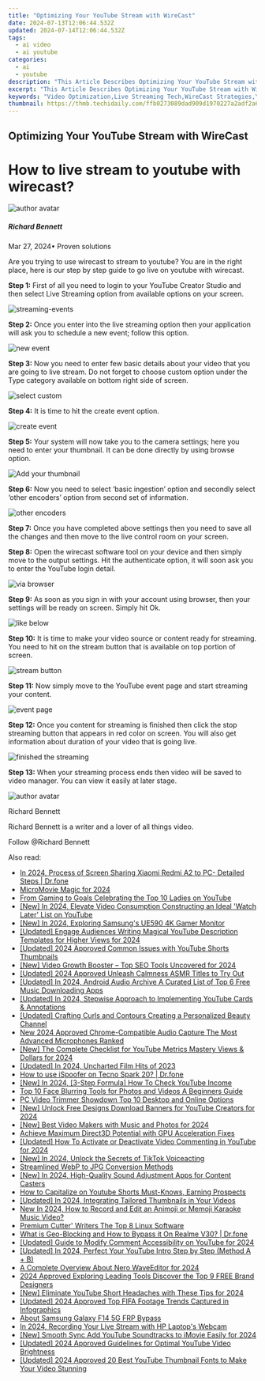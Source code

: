 ```yaml
---
title: "Optimizing Your YouTube Stream with WireCast"
date: 2024-07-13T12:06:44.532Z
updated: 2024-07-14T12:06:44.532Z
tags:
  - ai video
  - ai youtube
categories:
  - ai
  - youtube
description: "This Article Describes Optimizing Your YouTube Stream with WireCast"
excerpt: "This Article Describes Optimizing Your YouTube Stream with WireCast"
keywords: "Video Optimization,Live Streaming Tech,WireCast Strategies,YouTube SEO Tips,Engagement Boosters,Content Delivery,Audience Growth"
thumbnail: https://thmb.techidaily.com/ffb0273089dad909d1970227a2adf2a6505fbce5d7b047cb362f211ef1496185.jpg
---
```


## Optimizing Your YouTube Stream with WireCast

# How to live stream to youtube with wirecast?

![author avatar](https://images.wondershare.com/filmora/article-images/richard-bennett.jpg)

##### Richard Bennett

 Mar 27, 2024• Proven solutions

 Are you trying to use wirecast to stream to youtube? You are in the right place, here is our step by step guide to go live on youtube with wirecast.

**Step 1:** First of all you need to login to your YouTube Creator Studio and then select Live Streaming option from available options on your screen.

![streaming-events](https://images.wondershare.com/filmora/article-images/streaming-events.jpg)

**Step 2:** Once you enter into the live streaming option then your application will ask you to schedule a new event; follow this option.

![new event](https://images.wondershare.com/filmora/article-images/new-event.jpg)

**Step 3:** Now you need to enter few basic details about your video that you are going to live stream. Do not forget to choose custom option under the Type category available on bottom right side of screen.

![select custom](https://images.wondershare.com/filmora/article-images/select-custom.jpg)

**Step 4:** It is time to hit the create event option.

![create event](https://images.wondershare.com/filmora/article-images/create-event.jpg)

**Step 5:** Your system will now take you to the camera settings; here you need to enter your thumbnail. It can be done directly by using browse option.

![Add your thumbnail](https://images.wondershare.com/filmora/article-images/add-your-thumbnail.jpg)

**Step 6:** Now you need to select ‘basic ingestion’ option and secondly select ‘other encoders’ option from second set of information.

![other encoders](https://images.wondershare.com/filmora/article-images/other-encoders.jpg)

**Step 7:** Once you have completed above settings then you need to save all the changes and then move to the live control room on your screen.

**Step 8:** Open the wirecast software tool on your device and then simply move to the output settings. Hit the authenticate option, it will soon ask you to enter the YouTube login detail.

![via browser](https://images.wondershare.com/filmora/article-images/via-browser.jpg)

**Step 9:** As soon as you sign in with your account using browser, then your settings will be ready on screen. Simply hit Ok.

![like below](https://images.wondershare.com/filmora/article-images/like-below.jpg)

**Step 10:** It is time to make your video source or content ready for streaming. You need to hit on the stream button that is available on top portion of screen.

![stream button](https://images.wondershare.com/filmora/article-images/stream-button.jpg)

**Step 11:** Now simply move to the YouTube event page and start streaming your content.

![event page](https://images.wondershare.com/filmora/article-images/event-page.jpg)

**Step 12:** Once you content for streaming is finished then click the stop streaming button that appears in red color on screen. You will also get information about duration of your video that is going live.

![finished the streaming](https://images.wondershare.com/filmora/article-images/finished-the-streaming.jpg)

**Step 13:** When your streaming process ends then video will be saved to video manager. You can view it easily at later stage.

![author avatar](https://images.wondershare.com/filmora/article-images/richard-bennett.jpg)

Richard Bennett

Richard Bennett is a writer and a lover of all things video.

Follow @Richard Bennett


<ins class="adsbygoogle"
     style="display:block"
     data-ad-format="autorelaxed"
     data-ad-client="ca-pub-7571918770474297"
     data-ad-slot="1223367746"></ins>



<ins class="adsbygoogle"
     style="display:block"
     data-ad-client="ca-pub-7571918770474297"
     data-ad-slot="8358498916"
     data-ad-format="auto"
     data-full-width-responsive="true"></ins>



<span class="atpl-alsoreadstyle">Also read:</span>
<div><ul>
<li><a href="https://screen-mirror.techidaily.com/in-2024-process-of-screen-sharing-xiaomi-redmi-a2-to-pc-detailed-steps-drfone-by-drfone-android/"><u>In 2024, Process of Screen Sharing Xiaomi Redmi A2 to PC- Detailed Steps | Dr.fone</u></a></li>
<li><a href="https://youtube-sure.techidaily.com/movie-magic-for-2024/"><u>MicroMovie Magic for 2024</u></a></li>
<li><a href="https://youtube-sure.techidaily.com/gaming-to-goals-celebrating-the-top-10-ladies-on-youtube/"><u>From Gaming to Goals  Celebrating the Top 10 Ladies on YouTube</u></a></li>
<li><a href="https://youtube-sure.techidaily.com/n-2024-elevate-video-consumption-constructing-an-ideal-watch-later-list-on-youtube/"><u>[New] In 2024, Elevate Video Consumption  Constructing an Ideal 'Watch Later' List on YouTube</u></a></li>
<li><a href="https://fox-helps.techidaily.com/new-in-2024-exploring-samsungs-ue590-4k-gamer-monitor/"><u>[New] In 2024, Exploring Samsung's UE590 4K Gamer Monitor</u></a></li>
<li><a href="https://youtube-sure.techidaily.com/ed-engage-audiences-writing-magical-youtube-description-templates-for-higher-views-for-2024/"><u>[Updated] Engage Audiences  Writing Magical YouTube Description Templates for Higher Views for 2024</u></a></li>
<li><a href="https://youtube-sure.techidaily.com/ed-2024-approved-common-issues-with-youtube-shorts-thumbnails/"><u>[Updated] 2024 Approved  Common Issues with YouTube Shorts Thumbnails</u></a></li>
<li><a href="https://youtube-sure.techidaily.com/ideo-growth-booster-top-seo-tools-uncovered-for-2024/"><u>[New] Video Growth Booster – Top SEO Tools Uncovered for 2024</u></a></li>
<li><a href="https://youtube-sure.techidaily.com/ed-2024-approved-unleash-calmness-asmr-titles-to-try-out/"><u>[Updated] 2024 Approved  Unleash Calmness  ASMR Titles to Try Out</u></a></li>
<li><a href="https://youtube-sure.techidaily.com/ed-in-2024-android-audio-archive-a-curated-list-of-top-6-free-music-downloading-apps/"><u>[Updated] In 2024, Android Audio Archive  A Curated List of Top 6 Free Music Downloading Apps</u></a></li>
<li><a href="https://youtube-sure.techidaily.com/ed-in-2024-stepwise-approach-to-implementing-youtube-cards-and-annotations/"><u>[Updated] In 2024, Stepwise Approach to Implementing YouTube Cards & Annotations</u></a></li>
<li><a href="https://youtube-sure.techidaily.com/ed-crafting-curls-and-contours-creating-a-personalized-beauty-channel/"><u>[Updated] Crafting Curls and Contours  Creating a Personalized Beauty Channel</u></a></li>
<li><a href="https://audio-editing.techidaily.com/new-2024-approved-chrome-compatible-audio-capture-the-most-advanced-microphones-ranked/"><u>New 2024 Approved Chrome-Compatible Audio Capture The Most Advanced Microphones Ranked</u></a></li>
<li><a href="https://youtube-sure.techidaily.com/he-complete-checklist-for-youtube-metrics-mastery-views-and-dollars-for-2024/"><u>[New] The Complete Checklist for YouTube Metrics Mastery  Views & Dollars for 2024</u></a></li>
<li><a href="https://youtube-sure.techidaily.com/ed-in-2024-uncharted-film-hits-of-2023/"><u>[Updated] In 2024, Uncharted Film Hits of 2023</u></a></li>
<li><a href="https://pokemon-go-android.techidaily.com/how-to-use-ispoofer-on-tecno-spark-20-drfone-by-drfone-virtual-android/"><u>How to use iSpoofer on Tecno Spark 20? | Dr.fone</u></a></li>
<li><a href="https://youtube-sure.techidaily.com/n-2024-3-step-formula-how-to-check-youtube-income/"><u>[New] In 2024, [3-Step Formula] How To Check YouTube Income</u></a></li>
<li><a href="https://ai-vdieo-software.techidaily.com/top-10-face-blurring-tools-for-photos-and-videos-a-beginners-guide/"><u>Top 10 Face Blurring Tools for Photos and Videos A Beginners Guide</u></a></li>
<li><a href="https://ai-driven-video-production.techidaily.com/pc-video-trimmer-showdown-top-10-desktop-and-online-options/"><u>PC Video Trimmer Showdown Top 10 Desktop and Online Options</u></a></li>
<li><a href="https://youtube-sure.techidaily.com/nlock-free-designs-download-banners-for-youtube-creators-for-2024/"><u>[New] Unlock Free Designs  Download Banners for YouTube Creators for 2024</u></a></li>
<li><a href="https://youtube-web.techidaily.com/est-video-makers-with-music-and-photos-for-2024/"><u>[New] Best Video Makers with Music and Photos for 2024</u></a></li>
<li><a href="https://graphic-issues.techidaily.com/achieve-maximum-direct3d-potential-with-gpu-acceleration-fixes/"><u>Achieve Maximum Direct3D Potential with GPU Acceleration Fixes</u></a></li>
<li><a href="https://youtube-sure.techidaily.com/ed-how-to-activate-or-deactivate-video-commenting-in-youtube-for-2024/"><u>[Updated] How To Activate or Deactivate Video Commenting in YouTube for 2024</u></a></li>
<li><a href="https://tiktok-videos.techidaily.com/new-in-2024-unlock-the-secrets-of-tiktok-voiceacting/"><u>[New] In 2024, Unlock the Secrets of TikTok Voiceacting</u></a></li>
<li><a href="https://extra-tips.techidaily.com/streamlined-webp-to-jpg-conversion-methods/"><u>Streamlined WebP to JPG Conversion Methods</u></a></li>
<li><a href="https://youtube-sure.techidaily.com/n-2024-high-quality-sound-adjustment-apps-for-content-casters/"><u>[New] In 2024, High-Quality Sound Adjustment Apps for Content Casters</u></a></li>
<li><a href="https://youtube-web.techidaily.com/o-capitalize-on-youtube-shorts-must-knows-earning-prospects/"><u>How to Capitalize on Youtube Shorts  Must-Knows, Earning Prospects</u></a></li>
<li><a href="https://youtube-sure.techidaily.com/ed-in-2024-integrating-tailored-thumbnails-in-your-videos/"><u>[Updated] In 2024, Integrating Tailored Thumbnails in Your Videos</u></a></li>
<li><a href="https://meme-emoji.techidaily.com/new-in-2024-how-to-record-and-edit-an-animoji-or-memoji-karaoke-music-video/"><u>New In 2024, How to Record and Edit an Animoji or Memoji Karaoke Music Video?</u></a></li>
<li><a href="https://youtube-video-recordings.techidaily.com/premium-cutter-writers-the-top-8-linux-software/"><u>Premium Cutter' Writers  The Top 8 Linux Software</u></a></li>
<li><a href="https://fake-location.techidaily.com/what-is-geo-blocking-and-how-to-bypass-it-on-realme-v30-drfone-by-drfone-virtual-android/"><u>What is Geo-Blocking and How to Bypass it On Realme V30? | Dr.fone</u></a></li>
<li><a href="https://youtube-sure.techidaily.com/ed-guide-to-modify-comment-accessibility-on-youtube-for-2024/"><u>[Updated] Guide to Modify Comment Accessibility on YouTube for 2024</u></a></li>
<li><a href="https://youtube-sure.techidaily.com/ed-in-2024-perfect-your-youtube-intro-step-by-step-method-a-plus-b/"><u>[Updated] In 2024, Perfect Your YouTube Intro  Step by Step (Method A + B)</u></a></li>
<li><a href="https://audio-shaping.techidaily.com/a-complete-overview-about-nero-waveeditor-for-2024/"><u>A Complete Overview About Nero WaveEditor for 2024</u></a></li>
<li><a href="https://youtube-stream.techidaily.com/2024-approved-exploring-leading-tools-discover-the-top-9-free-brand-designers/"><u>2024 Approved  Exploring Leading Tools  Discover the Top 9 FREE Brand Designers</u></a></li>
<li><a href="https://youtube-sure.techidaily.com/liminate-youtube-short-headaches-with-these-tips-for-2024/"><u>[New] Eliminate YouTube Short Headaches with These Tips for 2024</u></a></li>
<li><a href="https://youtube-sure.techidaily.com/ed-2024-approved-top-fifa-footage-trends-captured-in-infographics/"><u>[Updated] 2024 Approved  Top FIFA Footage Trends Captured in Infographics</u></a></li>
<li><a href="https://android-frp.techidaily.com/about-samsung-galaxy-f14-5g-frp-bypass-by-drfone-android/"><u>About Samsung Galaxy F14 5G FRP Bypass</u></a></li>
<li><a href="https://screen-sharing-recording.techidaily.com/in-2024-recording-your-live-stream-with-hp-laptops-webcam/"><u>In 2024, Recording Your Live Stream with HP Laptop's Webcam</u></a></li>
<li><a href="https://youtube-sure.techidaily.com/mooth-sync-add-youtube-soundtracks-to-imovie-easily-for-2024/"><u>[New] Smooth Sync  Add YouTube Soundtracks to iMovie Easily for 2024</u></a></li>
<li><a href="https://youtube-sure.techidaily.com/ed-2024-approved-guidelines-for-optimal-youtube-video-brightness/"><u>[Updated] 2024 Approved  Guidelines for Optimal YouTube Video Brightness</u></a></li>
<li><a href="https://youtube-sure.techidaily.com/ed-2024-approved-20-best-youtube-thumbnail-fonts-to-make-your-video-stunning/"><u>[Updated] 2024 Approved  20 Best YouTube Thumbnail Fonts to Make Your Video Stunning</u></a></li>
</ul></div>
